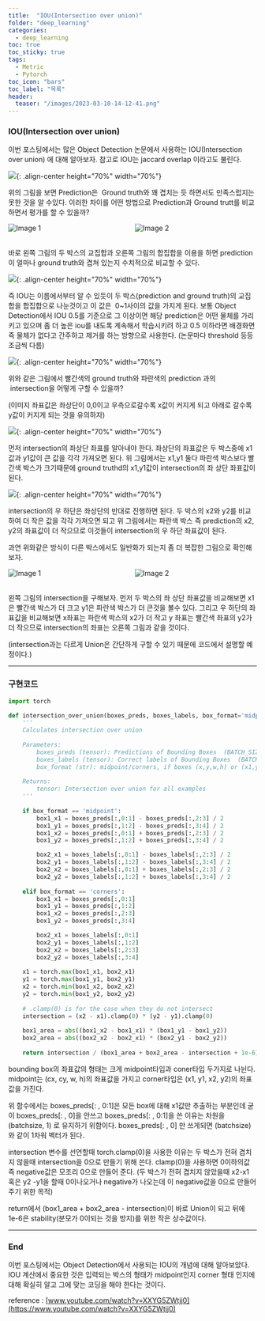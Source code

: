 ```yaml
---
title:  "IOU(Intersection over union)"
folder: "deep_learning"
categories:
  - deep_learning
toc: true
toc_sticky: true
tags:
  - Metric
  - Pytorch
toc_icon: "bars"
toc_label: "목록"
header:
  teaser: "/images/2023-03-10-14-12-41.png"
---
```


### IOU(Intersection over union)

이번 포스팅에서는 많은 Object Detection 논문에서 사용하는 IOU(Intersection over union) 에 대해 알아보자. 참고로 IOU는 jaccard overlap 이라고도 불린다.

![](/images/../images/2023-03-10-14-12-41.png){: .align-center height="70%" width="70%"}<br>

위의 그림을 보면 Prediction은  Ground truth와 꽤 겹치는 듯 하면서도 만족스럽지는 못한 것을 알 수있다. 이러한 차이를 어떤 방법으로 Prediction과 Ground trutt를 비교하면서 평가를 할 수 있을까? 

<div style="display: grid; grid-template-columns: repeat(2, 1fr); grid-gap: 10px;">

<img src="/images/../images/2023-03-10-14-12-50.png" alt="Image 1" >

<img src="/images/../images/2023-03-10-14-12-55.png" alt="Image 2" >

</div>
<br>

바로 왼쪽 그림의 두 박스의 교집합과 오른쪽 그림의 합집합을 이용을 하면 prediction이 얼마나 ground truth와 겹쳐 있는지 수치적으로 비교할 수 있다.

![](/images/../images/2023-03-10-14-13-44.png){: .align-center height="70%" width="70%"}<br>

즉 IOU는 이름에서부터 알 수 있듯이 두 박스(prediction and ground truth)의 교집합을 합집합으로 나눈것이고 이 값은  0~1사이의 값을 가지게 된다. 보통 Object Detection에서 IOU 0.5를 기준으로 그 이상이면 해당 prediction은 어떤 물체를 가리키고 있으며 좀 더 높은 iou를 내도록 계속해서 학습시키려 하고 0.5 이하라면 배경화면 즉 물체가 없다고 간주하고 제거를 하는 방향으로 사용한다. (논문마다 threshold 등등 조금씩 다름)

![](/images/../images/2023-03-10-14-13-52.png){: .align-center height="70%" width="70%"}<br>

위와 같은 그림에서 빨간색의 ground truth와 파란색의 prediction 과의  intersection을 어떻게 구할 수 있을까?

(이미지 좌표값은 좌상단이 0,0이고 우측으로갈수록 x값이 커지게 되고 아래로 갈수록 y값이 커지게 되는 것을 유의하자) 

![](/images/../images/2023-03-10-14-14-00.png){: .align-center height="70%" width="70%"}<br>

먼저 intersection의 좌상단 좌표를 알아내야 한다. 좌상단의 좌표값은 두 박스중에 x1값과 y1값이 큰 값을 각각 가져오면 된다. 위 그림에서는 x1,y1 둘다 파란색 박스보다 빨간색 박스가 크기때문에 ground truthd의 x1,y1값이 intersection의 좌 상단 좌표값이 된다.

![](/images/../images/2023-03-10-14-14-05.png){: .align-center height="70%" width="70%"}<br>

intersection의 우 하단은 좌상단의 반대로 진행하면 된다. 두 박스의 x2와 y2를 비교하여 더 작은 값을 각각 가져오면 되고 위 그림에서는 파란색 박스 즉 prediction의 x2, y2의 좌표값이 더 작으므로 이것들이 intersection의 우 하단 좌표값이 된다.

과연 위와같은 방식이 다른 박스에서도 일반화가 되는지 좀 더 복잡한 그림으로 확인해보자.


<div style="display: grid; grid-template-columns: repeat(2, 1fr); grid-gap: 10px;">

<img src="/images/../images/2023-03-10-14-14-24.png" alt="Image 1" >
<img src="/images/../images/2023-03-10-14-14-28.png" alt="Image 2" >

</div>
<br>

왼쪽 그림의 intersection을 구해보자. 먼저 두 박스의 좌 상단 좌표값을 비교해보면 x1은 빨간색 박스가 더 크고 y1은 파란색 박스가 더 큰것을 볼수 있다. 그리고 우 하단의 좌표값을 비교해보면 x좌표는 파란색 박스의 x2가 더 작고 y 좌표는 빨간색 좌표의 y2가 더 작으므로 intersection의 좌표는 오른쪽 그림과 같을 것이다.

(intersection과는 다르게 Union은 간단하게 구할 수 있기 때문에 코드에서 설명할 예정이다.)

---

### 구현코드

``` python
import torch

def intersection_over_union(boxes_preds, boxes_labels, box_format='midpoint'):
    '''
    Calculates intersection over union
    
    Parameters:
        boxes_preds (tensor): Predictions of Bounding Boxes  (BATCH_SIZE, 4)
        boxes_labels (tensor): Correct labels of Bounding Boxes  (BATCH_SIZE, 4)
        box_format (str): midpoint/corners, if boxes (x,y,w,h) or (x1,y1,x2,y2)
    
    Returns:
        tensor: Intersection over union for all examples
    ''' 
    
    if box_format == 'midpoint':
        box1_x1 = boxes_preds[:,0:1] - boxes_preds[:,2:3] / 2
        box1_y1 = boxes_preds[:,1:2] - boxes_preds[:,3:4] / 2
        box1_x2 = boxes_preds[:,0:1] + boxes_preds[:,2:3] / 2
        box1_y2 = boxes_preds[:,1:2] + boxes_preds[:,3:4] / 2

        box2_x1 = boxes_labels[:,0:1] - boxes_labels[:,2:3] / 2
        box2_y1 = boxes_labels[:,1:2] - boxes_labels[:,3:4] / 2
        box2_x2 = boxes_labels[:,0:1] + boxes_labels[:,2:3] / 2
        box2_y2 = boxes_labels[:,1:2] + boxes_labels[:,3:4] / 2
    
    elif box_format == 'corners':   
        box1_x1 = boxes_preds[:,0:1]
        box1_y1 = boxes_preds[:,1:2]
        box1_x2 = boxes_preds[:,2:3]
        box1_y2 = boxes_preds[:,3:4]

        box2_x1 = boxes_labels[:,0:1]
        box2_y1 = boxes_labels[:,1:2]
        box2_x2 = boxes_labels[:,2:3]
        box2_y2 = boxes_labels[:,3:4]
        
    x1 = torch.max(box1_x1, box2_x1)
    y1 = torch.max(box1_y1, box2_y1)
    x2 = torch.min(box1_x2, box2_x2)
    y2 = torch.min(box1_y2, box2_y2)
    
    # .clamp(0) is for the case when they do not intersect
    intersection = (x2 - x1).clamp(0) * (y2 - y1).clamp(0)
    
    box1_area = abs((box1_x2 - box1_x1) * (box1_y1 - box1_y2))
    box2_area = abs((box2_x2 - box2_x1) * (box2_y1 - box2_y2))
    
    return intersection / (box1_area + box2_area - intersection + 1e-6)
```

bounding box의 좌표값의 형태는 크게 midpoint타입과 coner타입 두가지로 나뉜다. midpoint는 (cx, cy, w, h)의 좌표값을 가지고 corner타입은 (x1, y1, x2, y2)의 좌표값을 가진다.

위 함수에서는 boxes\_preds\[: , 0:1\]은 모든 box에 대해 x1값만 추출하는 부분인데 굳이 boxes\_preds\[: , 0\]을 안쓰고 boxes\_preds\[: , 0:1\]을 쓴 이유는 차원을 (batchsize, 1) 로 유지하기 위함이다. boxes\_preds\[: , 0\] 만 쓰게되면 (batchsize) 와 같이 1차워 벡터가 된다.

intersection 변수를 선언할때 torch.clamp(0)을 사용한 이유는 두 박스가 전혀 겹치지 않을때 intersection을 0으로 만들기 위해 쓴다. clamp(0)을 사용하면 0이하의값 즉 negative값은 모조리 0으로 만들어 준다. (두 박스가 전혀 겹치지 않았을때 x2-x1 혹은 y2 -y1을 할때 0이나오거나 negative가 나오는데 이 negative값을 0으로 만들어 주기 위한 목적)

return에서 (box1\_area + box2\_area - intersection)이 바로 Union이 되고 뒤에 1e-6은 stability(분모가 0이되는 것을 방지)를 위한 작은 상수값이다.

---

### End

이번 포스팅에서는 Object Detection에서 사용되는 IOU의 개념에 대해 알아보았다. IOU 계산에서 중요한 것은 입력되는 박스의 형태가 midpoint인지 corner 형태 인지에 대해 확실히 알고 그에 맞는 코딩을 해야 한다는 것이다.

reference : [www.youtube.com/watch?v=XXYG5ZWtjj0](https://www.youtube.com/watch?v=XXYG5ZWtjj0)